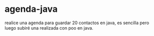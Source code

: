 # agenda-java
realice una agenda para guardar 20 contactos en java, es sencilla pero luego subiré una realizada con poo en java.  
